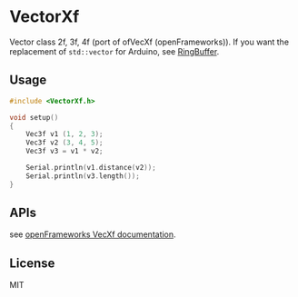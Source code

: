# VectorXf
Vector class 2f, 3f, 4f (port of ofVecXf (openFrameworks)).
If you want the replacement of `std::vector` for Arduino, see [RingBuffer](https://github.com/hideakitai/RingBuffer).

## Usage

``` C++
#include <VectorXf.h>

void setup()
{
    Vec3f v1 (1, 2, 3);
    Vec3f v2 (3, 4, 5);
    Vec3f v3 = v1 * v2;

    Serial.println(v1.distance(v2));
    Serial.println(v3.length());
}
```


## APIs

see [openFrameworks VecXf documentation](https://openframeworks.cc///documentation/math/ofVec3f/).

## License

MIT
